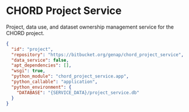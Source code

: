 # CHORD Project Service

Project, data use, and dataset ownership management service for the CHORD project.

```json
{
  "id": "project",
  "repository": "https://bitbucket.org/genap/chord_project_service",
  "data_service": false,
  "apt_dependencies": [],
  "wsgi": true,
  "python_module": "chord_project_service.app",
  "python_callable": "application",
  "python_environment": {
    "DATABASE": "{SERVICE_DATA}/project_service.db"
  }
}
```
